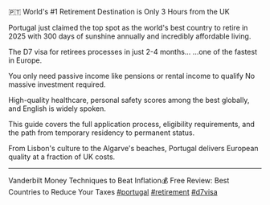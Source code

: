 🇵🇹 World's #1 Retirement Destination is Only 3 Hours from the UK

Portugal just claimed the top spot as the world's best country to retire in 2025 with 300 days of sunshine annually and incredibly affordable living.

The D7 visa for retirees processes in just 2-4 months...
...one of the fastest in Europe.

You only need passive income like pensions or rental income to qualify
No massive investment required.

High-quality healthcare, personal safety scores among the best globally, and English is widely spoken.

This guide covers the full application process, eligibility requirements, and the path from temporary residency to permanent status.

From Lisbon's culture to the Algarve's beaches, Portugal delivers European quality at a fraction of UK costs.

---
Vanderbilt Money
Techniques to Beat Inflation💰
Free Review: Best Countries to Reduce Your Taxes
[#portugal](https://www.linkedin.com/search/results/all/?keywords=%23portugal&origin=HASH_TAG_FROM_FEED) [#retirement](https://www.linkedin.com/search/results/all/?keywords=%23retirement&origin=HASH_TAG_FROM_FEED) [#d7visa](https://www.linkedin.com/search/results/all/?keywords=%23d7visa&origin=HASH_TAG_FROM_FEED)

